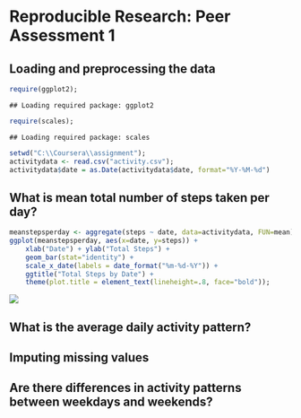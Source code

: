 # Reproducible Research: Peer Assessment 1

## Loading and preprocessing the data

```r
require(ggplot2);
```

```
## Loading required package: ggplot2
```

```r
require(scales);
```

```
## Loading required package: scales
```

```r
setwd("C:\\Coursera\\assignment");
activitydata <- read.csv("activity.csv");
activitydata$date = as.Date(activitydata$date, format="%Y-%M-%d")
```

## What is mean total number of steps taken per day?


```r
meanstepsperday <- aggregate(steps ~ date, data=activitydata, FUN=mean);
ggplot(meanstepsperday, aes(x=date, y=steps)) +
    xlab("Date") + ylab("Total Steps") + 
    geom_bar(stat="identity") +
    scale_x_date(labels = date_format("%m-%d-%Y")) +
    ggtitle("Total Steps by Date") +
    theme(plot.title = element_text(lineheight=.8, face="bold"));
```

![](PA1_template_files/figure-html/unnamed-chunk-2-1.png) 


## What is the average daily activity pattern?



## Imputing missing values



## Are there differences in activity patterns between weekdays and weekends?

